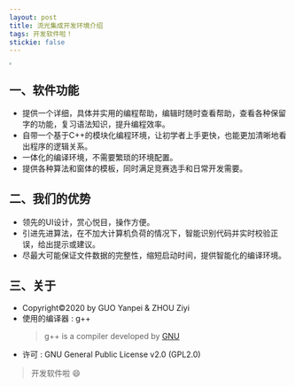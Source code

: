 ```yaml
---
layout: post
title: 流光集成开发环境介绍
tags: 开发软件啦！
stickie: false
---
```


<img src="https://raw.githubusercontent.com/AzureAdolescence/azureadolescence.github.io/master/_posts/Streamer01.png" style="zoom: 25%;" />

## 一、软件功能
* 提供一个详细，具体并实用的编程帮助，编辑时随时查看帮助，查看各种保留字的功能，复习语法知识，提升编程效率。
* 自带一个基于C++的模块化编程环境，让初学者上手更快，也能更加清晰地看出程序的逻辑关系。
* 一体化的编译环境，不需要繁琐的环境配置。
* 提供各种算法和窗体的模板，同时满足竞赛选手和日常开发需要。

## 二、我们的优势
* 领先的UI设计，赏心悦目，操作方便。
* 引进先进算法，在不加大计算机负荷的情况下，智能识别代码并实时校验正误，给出提示或建议。
* 尽最大可能保证文件数据的完整性，缩短启动时间，提供智能化的编译环境。

## 三、关于
* Copyright©2020 by GUO Yanpei & ZHOU Ziyi
* 使用的编译器 : g++
  >g++ is a compiler developed by [GNU](http://www.gnu.org/)
* 许可 :  GNU General Public License v2.0 (GPL2.0)

> 开发软件啦 :smile:
